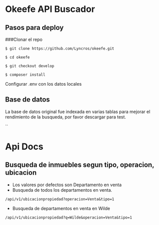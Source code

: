 # Okeefe API Buscador

## Pasos para deploy

###Clonar el repo

`$ git clone https://github.com/Lyncros/okeefe.git`

`$ cd okeefe`

`$ git checkout develop`

`$ composer install`

Configurar .env con los datos locales

## Base de datos

La base de datos original fue indexada en varias tablas para mejorar el rendimiento de la busqueda,
por favor descargar para test.

``
# Api Docs

## Busqueda de inmuebles segun tipo, operacion, ubicacion

- Los valores por defectos son Departamento en venta
- Busqueda de todos los departamentos en venta.

`/api/v1/ubicacionpropiedad?operacion=Venta&tipo=1`

- Busqueda de departamentos en venta en Wilde

`/api/v1/ubicacionpropiedad?q=Wilde&operacion=Venta&tipo=1`

